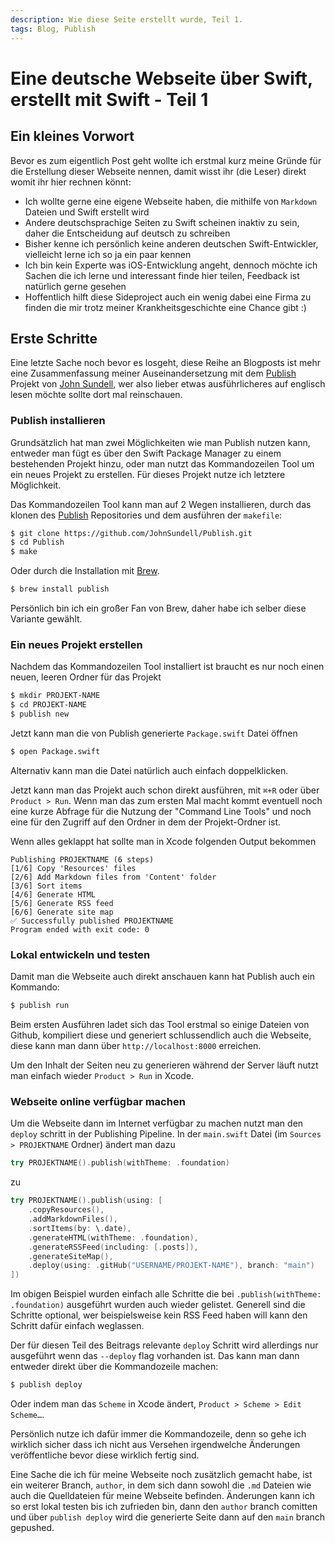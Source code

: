 ```yaml
---
description: Wie diese Seite erstellt wurde, Teil 1.
tags: Blog, Publish
---
```

# Eine deutsche Webseite über Swift, erstellt mit Swift - Teil 1

## Ein kleines Vorwort

Bevor es zum eigentlich Post geht wollte ich erstmal kurz meine Gründe für die Erstellung dieser Webseite nennen, damit wisst ihr (die Leser) direkt womit ihr hier rechnen könnt: 

- Ich wollte gerne eine eigene Webseite haben, die mithilfe von `Markdown` Dateien und Swift erstellt wird
- Andere deutschsprachige Seiten zu Swift scheinen inaktiv zu sein, daher die Entscheidung auf deutsch zu schreiben
- Bisher kenne ich persönlich keine anderen deutschen Swift-Entwickler, vielleicht lerne ich so ja ein paar kennen
- Ich bin kein Experte was iOS-Entwicklung angeht, dennoch möchte ich Sachen die ich lerne und interessant finde hier teilen, Feedback ist natürlich gerne gesehen 
- Hoffentlich hilft diese Sideproject auch ein wenig dabei eine Firma zu finden die mir trotz meiner Krankheitsgeschichte eine Chance gibt :)

## Erste Schritte

Eine letzte Sache noch bevor es losgeht, diese Reihe an Blogposts ist mehr eine Zusammenfassung meiner Auseinandersetzung mit dem [Publish](https://github.com/JohnSundell/Publish) Projekt von [John Sundell](https://github.com/JohnSundell/), wer also lieber etwas ausführlicheres auf englisch lesen möchte sollte dort mal reinschauen.

### Publish installieren

Grundsätzlich hat man zwei Möglichkeiten wie man Publish nutzen kann, entweder man fügt es über den Swift Package Manager zu einem bestehenden Projekt hinzu, oder man nutzt das Kommandozeilen Tool um ein neues Projekt zu erstellen. Für dieses Projekt nutze ich letztere Möglichkeit.

Das Kommandozeilen Tool kann man auf 2 Wegen installieren, durch das klonen des [Publish](https://github.com/JohnSundell/Publish) Repositories und dem ausführen der `makefile`:

```bash
$ git clone https://github.com/JohnSundell/Publish.git
$ cd Publish
$ make
```

Oder durch die Installation mit [Brew](https://brew.sh). 

```bash
$ brew install publish
```

Persönlich bin ich ein großer Fan von Brew, daher habe ich selber diese Variante gewählt.

### Ein neues Projekt erstellen

Nachdem das Kommandozeilen Tool installiert ist braucht es nur noch einen neuen, leeren Ordner für das Projekt

```bash
$ mkdir PROJEKT-NAME
$ cd PROJEKT-NAME
$ publish new
```

Jetzt kann man die von Publish generierte `Package.swift` Datei öffnen

```bash
$ open Package.swift
```

Alternativ kann man die Datei natürlich auch einfach doppelklicken.

Jetzt kann man das Projekt auch schon direkt ausführen, mit `⌘+R` oder über `Product > Run`. Wenn man das zum ersten Mal macht kommt eventuell noch eine kurze Abfrage für die Nutzung der "Command Line Tools" und noch eine für den Zugriff auf den Ordner in dem der Projekt-Ordner ist.

Wenn alles geklappt hat sollte man in Xcode folgenden Output bekommen

```
Publishing PROJEKTNAME (6 steps)
[1/6] Copy 'Resources' files
[2/6] Add Markdown files from 'Content' folder
[3/6] Sort items
[4/6] Generate HTML
[5/6] Generate RSS feed
[6/6] Generate site map
✅ Successfully published PROJEKTNAME
Program ended with exit code: 0
```

### Lokal entwickeln und testen

Damit man die Webseite auch direkt anschauen kann hat Publish auch ein Kommando:

```bash
$ publish run
```

Beim ersten Ausführen ladet sich das Tool erstmal so einige Dateien von Github, kompiliert diese und generiert schlussendlich auch die Webseite, diese kann man dann über `http://localhost:8000` erreichen.

Um den Inhalt der Seiten neu zu generieren während der Server läuft nutzt man einfach wieder `Product > Run` in Xcode.

### Webseite online verfügbar machen

Um die Webseite dann im Internet verfügbar zu machen nutzt man den `deploy` schritt in der Publishing Pipeline. In der `main.swift` Datei (im `Sources > PROJEKTNAME` Ordner) ändert man dazu

```swift
try PROJEKTNAME().publish(withTheme: .foundation)
```

zu

```swift
try PROJEKTNAME().publish(using: [
    .copyResources(),
    .addMarkdownFiles(),
    .sortItems(by: \.date),
    .generateHTML(withTheme: .foundation),
    .generateRSSFeed(including: [.posts]),
    .generateSiteMap(),
    .deploy(using: .gitHub("USERNAME/PROJEKT-NAME"), branch: "main")
])
```

Im obigen Beispiel wurden einfach alle Schritte die bei `.publish(withTheme: .foundation)` ausgeführt wurden auch wieder gelistet. Generell sind die Schritte optional, wer beispielsweise kein RSS Feed haben will kann den Schritt dafür einfach weglassen. 

Der für diesen Teil des Beitrags relevante `deploy` Schritt wird allerdings nur ausgeführt wenn das `--deploy` flag vorhanden ist. Das kann man dann entweder direkt über die Kommandozeile machen:

```bash
$ publish deploy
```

Oder indem man das `Scheme` in Xcode ändert, `Product > Scheme > Edit Scheme…`.

Persönlich nutze ich dafür immer die Kommandozeile, denn so gehe ich wirklich sicher dass ich nicht aus Versehen irgendwelche Änderungen veröffentliche bevor diese wirklich fertig sind.

Eine Sache die ich für meine Webseite noch zusätzlich gemacht habe, ist ein weiterer Branch, `author`, in dem sich dann sowohl die `.md` Dateien wie auch die Quelldateien für meine Webseite befinden. Änderungen kann ich so erst lokal testen bis ich zufrieden bin, dann den `author` branch comitten und über `publish deploy` wird die generierte Seite dann auf den `main` branch gepushed.
